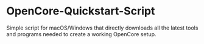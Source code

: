 # OpenCore-Quickstart-Script
Simple script for macOS/Windows that directly downloads all the latest tools and programs needed to create a working OpenCore setup.
